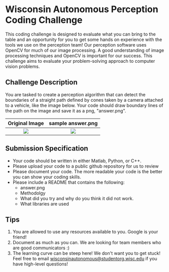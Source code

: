 # Wisconsin Autonomous Perception Coding Challenge

This coding challenge is designed to evaluate what you can bring to the table and an opportunity for you to get some hands on experience with the tools we use on the perception team! Our perception software uses OpenCV for much of our image processing. A good understanding of image processing techniques and OpenCV is important for our success. This challenge aims to evaluate your problem-solving approach to computer vision problems.


## Challenge Description
You are tasked to create a perception algorithm that can detect the boundaries of a straight path defined by cones taken by a camera attached to a vehicle, like the image below. Your code should draw boundary lines of the path on the image and save it as a png, "answer.png". 


Original Image            |  sample answer.png
:-------------------------:|:-------------------------:
![](https://github.com/WisconsinAutonomous/CodingChallenges/blob/master/perception/red.png)  |  ![](https://github.com/WisconsinAutonomous/CodingChallenges/blob/master/perception/answer.png)


## Submission Specification
- Your code should be written in either Matlab, Python, or C++.
- Please upload your code to a public github repository for us to review
- Please document your code. The more readable your code is the better you can show your coding skills.
- Please include a README that contains the following:
    - answer.png
    - Methodolgy 
    - What did you try and why do you think it did not work.
    - What libraries are used

## Tips
1. You are allowed to use any resources available to you. Google is your friend!
2. Document as much as you can. We are looking for team members who are good communicators :)
3. The learning curve can be steep here! We don't want you to get stuck! Feel free to email wisconsinautonomous@studentorg.wisc.edu if you have high-level questions!
